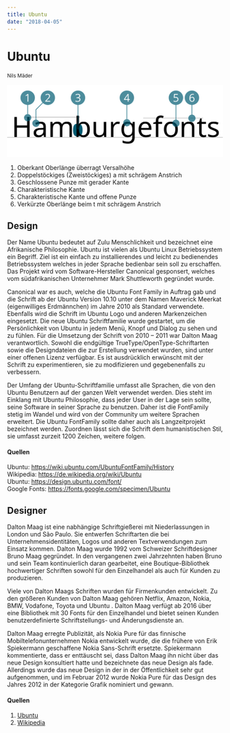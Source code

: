 ```yaml
---
title: Ubuntu
date: "2018-04-05"
---
```


# Ubuntu
<small>Nils Mäder</small>

<div class="col1to12">

![Ubuntu](./Ubuntu.svg)

</div>

1. Oberkant Oberlänge überragt Versalhöhe
2. Doppelstöckiges (Zweistöckiges) a mit schrägem Anstrich
3. Geschlossene Punze mit gerader Kante
4. Charakteristische Kante
5. Charakteristische Kante und offene Punze
6. Verkürzte Oberlänge beim t mit schrägem Anstrich


## Design
Der Name Ubuntu bedeutet auf Zulu Menschlichkeit und bezeichnet eine Afrikanische Philosophie. Ubuntu ist vielen als Ubuntu Linux Betriebssystem ein Begriff. Ziel ist ein einfach zu installierendes und leicht zu bedienendes Betriebssystem welches in jeder Sprache bedienbar sein soll zu erschaffen.  Das Projekt wird vom Software-Hersteller Canonical gesponsert, welches vom südafrikanischen Unternehmer Mark Shuttleworth gegründet wurde.

Canonical war es auch, welche die Ubuntu Font Family in Auftrag gab und die Schrift ab der Ubuntu Version 10.10 unter dem Namen Maverick Meerkat (eigenwilliges Erdmännchen)  im Jahre 2010 als Standard verwendete. Ebenfalls wird die Schrift im Ubuntu Logo und anderen Markenzeichen eingesetzt. Die neue Ubuntu Schriftfamilie wurde gestartet, um die Persönlichkeit von Ubuntu in jedem Menü, Knopf und Dialog zu sehen und zu fühlen. Für die Umsetzung der Schrift von 2010 – 2011 war Dalton Maag verantwortlich.  Sowohl die endgültige TrueType/OpenType-Schriftarten sowie die Designdateien die zur Erstellung verwendet wurden, sind unter einer offenen Lizenz verfügbar. Es ist ausdrücklich erwünscht mit der Schrift zu experimentieren, sie zu modifizieren und gegebenenfalls zu verbessern. 

Der Umfang der Ubuntu-Schriftfamilie umfasst alle Sprachen, die von den Ubuntu Benutzern auf der ganzen Welt verwendet werden. Dies steht im Einklang mit Ubuntu Philosophie, dass jeder User in der Lage sein sollte, seine Software in seiner Sprache zu benutzen. Daher ist die FontFamily stetig im Wandel und wird von der Community um weitere Sprachen erweitert. Die Ubuntu FontFamily sollte daher auch als Langzeitprojekt bezeichnet werden. Zuordnen lässt sich die Schrift dem humanistischen Stil, sie umfasst zurzeit 1200 Zeichen, weitere folgen.


#### Quellen
Ubuntu: https://wiki.ubuntu.com/UbuntuFontFamily/History<br>
Wikipedia: https://de.wikipedia.org/wiki/Ubuntu<br>
Ubuntu: https://design.ubuntu.com/font/<br>
Google Fonts: https://fonts.google.com/specimen/Ubuntu<br>


## Designer
Dalton Maag ist eine nabhängige Schriftgießerei mit Niederlassungen in London und  São Paulo.  Sie entwerfen Schriftarten die bei Unternehmensidentitäten, Logos und anderen Textverwendungen zum Einsatz kommen. Dalton Maag wurde 1992 vom Schweizer Schriftdesigner Bruno Maag gegründet. In den vergangenen zwei Jahrzehnten haben Bruno und sein Team kontinuierlich daran gearbeitet, eine Boutique-Bibliothek hochwertiger Schriften sowohl für den Einzelhandel als auch für Kunden zu produzieren. 

Viele von Dalton Maags Schriften wurden für Firmenkunden entwickelt. Zu den größeren Kunden von Dalton Maag gehören Netflix, Amazon, Nokia, BMW, Vodafone, Toyota und Ubuntu . Dalton Maag verfügt ab 2016 über eine Bibliothek mit 30 Fonts für den Einzelhandel und bietet seinen Kunden benutzerdefinierte Schriftstellungs- und Änderungsdienste an.

Dalton Maag erregte Publizität, als Nokia Pure für das finnische Mobiltelefonunternehmen Nokia entwickelt wurde, die die frühere von Erik Spiekermann geschaffene Nokia Sans-Schrift ersetzte. Spiekermann kommentierte, dass er enttäuscht sei, dass Dalton Maag ihn nicht über das neue Design konsultiert hatte und bezeichnete das neue Design als fade. Allerdings wurde das neue Design in der in der Öffentlichkeit sehr gut aufgenommen, und im Februar 2012 wurde Nokia Pure für das Design des Jahres 2012 in der Kategorie Grafik nominiert und gewann.


#### Quellen
1. [Ubuntu](https://wiki.ubuntu.com/UbuntuFontFamily/History)
2. [Wikipedia](https://en.wikipedia.org/wiki/Dalton_Maag)
